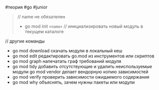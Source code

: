 
#теория #go #junior
>// name не обязателен 
> - go mod init `<name>` // инициализировать новый модуль в текущем каталоге 

// другие команды 
- go mod download скачать модули в локальный кеш 
- go mod edit редактировать go.mod из инструментов или скриптов 
- go mod graph напечатать граф требований модуля 
- go mod tidy добавить отсутствующие и удалить неиспользуемые модули go mod vendor делает вендорную копию зависимостей 
- go mod verify проверить зависимости ожидаемого содержания 
- go mod why объяснять, зачем нужны пакеты или модули